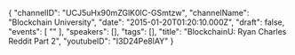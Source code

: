 {
    "channelID": "UCJ5uHx90mZGlK0lC-GSmtzw",
    "channelName": "Blockchain University",
    "date": "2015-01-20T01:20:10.000Z",
    "draft": false,
    "events": [
        ""
    ],
    "speakers": [],
    "tags": [],
    "title": "BlockchainU: Ryan Charles Reddit Part 2",
    "youtubeID": "I3D24Pe8lAY"
}